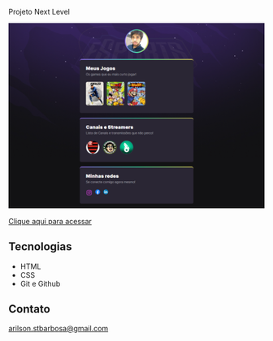 Projeto Next Level

![preview](./.github/Preview.png)

[Clique aqui para acessar](https://arilsonbs.github.io/Esportes/)

## Tecnologias

- HTML
- CSS
- Git e Github

## Contato

arilson.stbarbosa@gmail.com